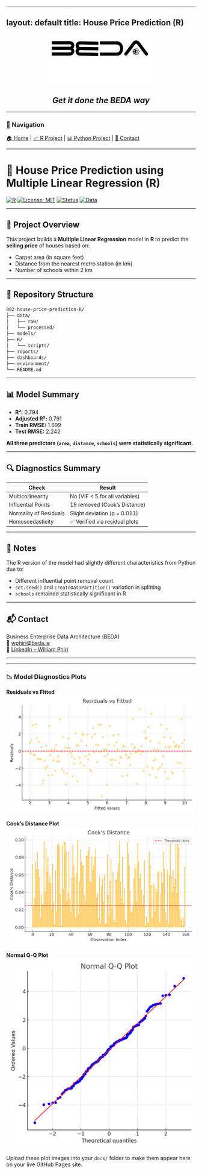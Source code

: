 
---
layout: default
title: House Price Prediction (R)
---

<p align="center">
  <img src="./BEDA_logo3.png" alt="BEDA Logo" width="280"/>
  <h2 align="center"><i>Get it done the BEDA way</i></h2>
</p>

---

### 🔗 Navigation  
[🏠 Home](./index.md) | [📈 R Project](https://kochezz.github.io/002-house-price-prediction-R/) | [📊 Python Project](https://kochezz.github.io/001-house-price-prediction-python/) | [📧 Contact](mailto:wphiri@beda.ie)

---

# 🏡 House Price Prediction using Multiple Linear Regression (R)

[![R](https://img.shields.io/badge/Built%20With-R-blue?logo=r)](https://www.r-project.org/)
[![License: MIT](https://img.shields.io/badge/License-MIT-yellow.svg)](https://opensource.org/licenses/MIT)
[![Status](https://img.shields.io/badge/Status-Complete-brightgreen.svg)]()
[![Data](https://img.shields.io/badge/Data-Cleaned-lightgrey)]()

---

## 📘 Project Overview

This project builds a **Multiple Linear Regression** model in **R** to predict the **selling price** of houses based on:

- Carpet area (in square feet)
- Distance from the nearest metro station (in km)
- Number of schools within 2 km

---

## 📂 Repository Structure

```
002-house-price-prediction-R/
├── data/
│   ├── raw/
│   └── processed/
├── models/
├── R/
│   └── scripts/
├── reports/
├── dashboards/
├── environment/
└── README.md
```

---

## 📊 Model Summary

- **R²:** 0.794
- **Adjusted R²:** 0.791
- **Train RMSE:** 1.699
- **Test RMSE:** 2.242

**All three predictors (`area`, `distance`, `schools`) were statistically significant.**

---

## 🔍 Diagnostics Summary

| Check                   | Result                         |
|------------------------|--------------------------------|
| Multicollinearity      | No (VIF < 5 for all variables) |
| Influential Points     | 19 removed (Cook’s Distance)   |
| Normality of Residuals | Slight deviation (p = 0.011)   |
| Homoscedasticity       | ✅ Verified via residual plots  |

---

## 🧪 Notes

The R version of the model had slightly different characteristics from Python due to:
- Different influential point removal count
- `set.seed()` and `createDataPartition()` variation in splitting
- `schools` remained statistically significant in R

---

## 📬 Contact

Business Enterprise Data Architecture (BEDA)  
📩 [wphiri@beda.ie](mailto:wphiri@beda.ie)  
🔗 [LinkedIn – William Phiri](https://www.linkedin.com/in/william-phiri-866b8443/)

---


---

### 📉 Model Diagnostics Plots

**Residuals vs Fitted**
![Residual Plot](./residual_plot.png)

**Cook’s Distance Plot**
![Cook's Distance](./cooks_distance.png)

**Normal Q-Q Plot**
![Normal Q-Q](./qq_plot.png)

Upload these plot images into your `docs/` folder to make them appear here on your live GitHub Pages site.
